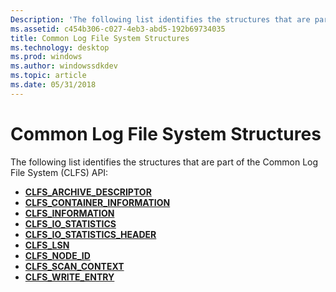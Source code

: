 ```yaml
---
Description: 'The following list identifies the structures that are part of the Common Log File System (CLFS) API:'
ms.assetid: c454b306-c027-4eb3-abd5-192b69734035
title: Common Log File System Structures
ms.technology: desktop
ms.prod: windows
ms.author: windowssdkdev
ms.topic: article
ms.date: 05/31/2018
---
```


# Common Log File System Structures

The following list identifies the structures that are part of the Common Log File System (CLFS) API:

-   [**CLFS\_ARCHIVE\_DESCRIPTOR**](/windows/desktop/api/Clfs/ns-clfs-_cls_archive_descriptor)
-   [**CLFS\_CONTAINER\_INFORMATION**](/windows/desktop/api/Clfs/ns-clfs-_cls_container_information)
-   [**CLFS\_INFORMATION**](/windows/desktop/api/Clfs/ns-clfs-_cls_information)
-   [**CLFS\_IO\_STATISTICS**](/windows/desktop/api/Clfs/ns-clfs-_cls_io_statistics)
-   [**CLFS\_IO\_STATISTICS\_HEADER**](/windows/desktop/api/Clfs/ns-clfs-_cls_io_statistics_header)
-   [**CLFS\_LSN**](/windows/desktop/api/Clfs/ns-clfs-_cls_lsn)
-   [**CLFS\_NODE\_ID**](/windows/desktop/api/Clfs/ns-clfs-_clfs_node_id)
-   [**CLFS\_SCAN\_CONTEXT**](/windows/desktop/api/Clfs/ns-clfs-_cls_scan_context)
-   [**CLFS\_WRITE\_ENTRY**](/windows/desktop/api/Clfs/ns-clfs-_cls_write_entry)

 

 



